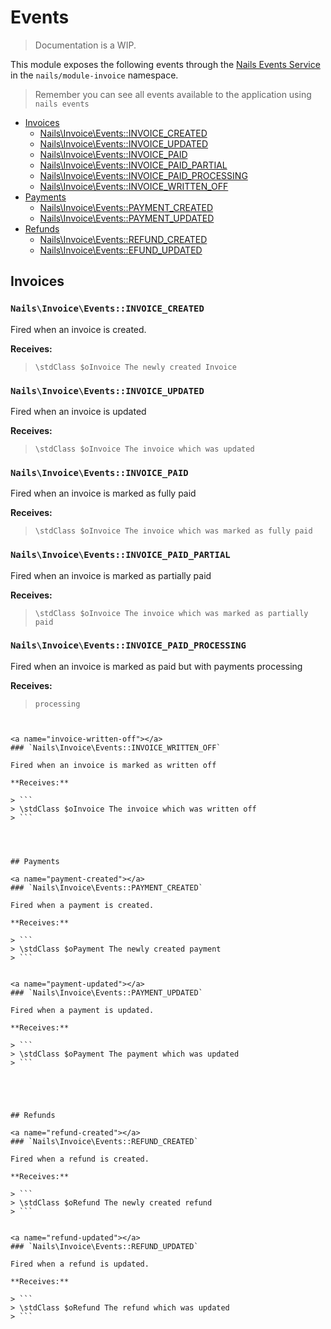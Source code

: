 # Events
> Documentation is a WIP.


This module exposes the following events through the [Nails Events Service](https://github.com/nails/common/blob/master/docs/intro/events.md) in the `nails/module-invoice` namespace.

> Remember you can see all events available to the application using `nails events`


- [Invoices](#invoices)
    - [Nails\Invoice\Events::INVOICE_CREATED](#invoice-created)
    - [Nails\Invoice\Events::INVOICE_UPDATED](#invoice-updated)
    - [Nails\Invoice\Events::INVOICE_PAID](#invoice-paid)
    - [Nails\Invoice\Events::INVOICE\_PAID\_PARTIAL](#invoice-paid-partial)
    - [Nails\Invoice\Events::INVOICE\_PAID\_PROCESSING](#invoice-paid-processing)
    - [Nails\Invoice\Events::INVOICE\_WRITTEN\_OFF](#invoice-written-off)
- [Payments](#payments)
    - [Nails\Invoice\Events::PAYMENT_CREATED](#payment-created)
    - [Nails\Invoice\Events::PAYMENT_UPDATED](#payment-updated)
- [Refunds](#refunds)
    - [Nails\Invoice\Events::REFUND_CREATED](#refund-created)
    - [Nails\Invoice\Events::EFUND_UPDATED](#refund-updated)



## Invoices

<a name="invoice-created"></a>
### `Nails\Invoice\Events::INVOICE_CREATED`

Fired when an invoice is created.

**Receives:**

> ```
> \stdClass $oInvoice The newly created Invoice
> ```


<a name="invoice-updated"></a>
### `Nails\Invoice\Events::INVOICE_UPDATED`

Fired when an invoice is updated

**Receives:**

> ```
> \stdClass $oInvoice The invoice which was updated
> ```


<a name="invoice-paid"></a>
### `Nails\Invoice\Events::INVOICE_PAID`

Fired when an invoice is marked as fully paid

**Receives:**

> ```
> \stdClass $oInvoice The invoice which was marked as fully paid
> ```


<a name="invoice-paid-partial"></a>
### `Nails\Invoice\Events::INVOICE_PAID_PARTIAL`

Fired when an invoice is marked as partially paid

**Receives:**

> ```
> \stdClass $oInvoice The invoice which was marked as partially paid
> ```


<a name="invoice-paid-processing"></a>
### `Nails\Invoice\Events::INVOICE_PAID_PROCESSING`

 Fired when an invoice is marked as paid but with payments processing

**Receives:**

> ```
> processing
```


<a name="invoice-written-off"></a>
### `Nails\Invoice\Events::INVOICE_WRITTEN_OFF`

Fired when an invoice is marked as written off

**Receives:**

> ```
> \stdClass $oInvoice The invoice which was written off
> ```




## Payments

<a name="payment-created"></a>
### `Nails\Invoice\Events::PAYMENT_CREATED`

Fired when a payment is created.

**Receives:**

> ```
> \stdClass $oPayment The newly created payment
> ```


<a name="payment-updated"></a>
### `Nails\Invoice\Events::PAYMENT_UPDATED`

Fired when a payment is updated.

**Receives:**

> ```
> \stdClass $oPayment The payment which was updated
> ```





## Refunds

<a name="refund-created"></a>
### `Nails\Invoice\Events::REFUND_CREATED`

Fired when a refund is created.

**Receives:**

> ```
> \stdClass $oRefund The newly created refund
> ```


<a name="refund-updated"></a>
### `Nails\Invoice\Events::REFUND_UPDATED`

Fired when a refund is updated.

**Receives:**

> ```
> \stdClass $oRefund The refund which was updated
> ```
